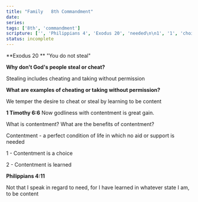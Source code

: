 ```yaml
---
title: "Family   8th Commandment"
date: 
series: 
tags: ['8th', 'commandment']
scripture: ['', 'Philippians 4', 'Exodus 20', 'needed\n\n1', '1', 'choice\n\n2', 'Timothy 6']
status: incomplete
---
```


**Exodus 20 **
"You do not steal"

**Why don't God's people steal or cheat?**

Stealing includes cheating and taking without permission

**What are examples of cheating or taking without permission?**

We temper the desire to cheat or steal by learning to be content

**1 Timothy 6:6**
Now godliness with contentment is great gain.

What is contentment? What are the benefits of contentment?

Contentment - a perfect condition of life in which no aid or support is needed

1 - Contentment is a choice

2 - Contentment is learned

**Philippians 4:11**

Not that I speak in regard to need, for I have learned in whatever state I am, to be content